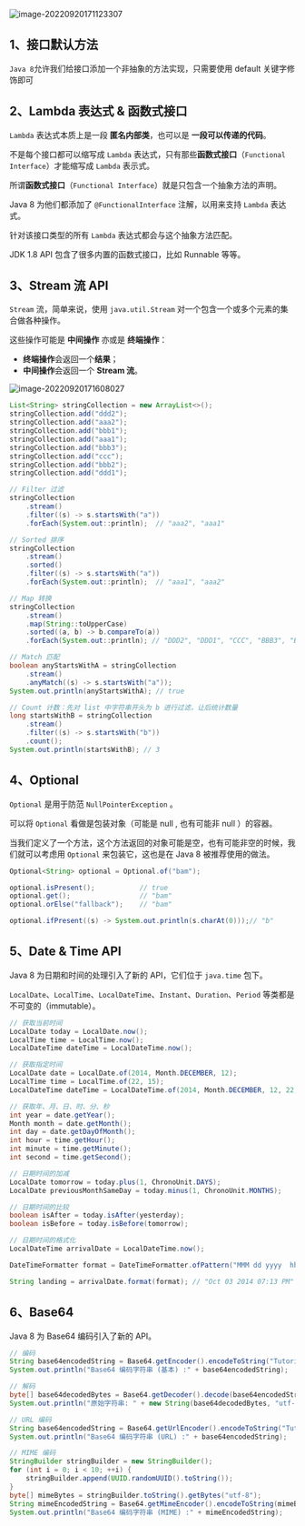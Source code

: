 ![image-20220920171123307](https://img.zxdmy.com/2022/202209201711842.png)

## 1、接口默认方法

`Java 8`允许我们给接口添加一个非抽象的方法实现，只需要使用 default 关键字修饰即可

## 2、Lambda 表达式 & 函数式接口

`Lambda` 表达式本质上是一段 **匿名内部类**，也可以是 **一段可以传递的代码**。

不是每个接口都可以缩写成 `Lambda` 表达式，只有那些**函数式接口**（`Functional Interface`）才能缩写成 `Lambda` 表示式。

所谓**函数式接口**（`Functional Interface`）就是只包含一个抽象方法的声明。

Java 8 为他们都添加了 `@FunctionalInterface` 注解，以用来支持 `Lambda` 表达式。

针对该接口类型的所有 `Lambda` 表达式都会与这个抽象方法匹配。

JDK 1.8 API 包含了很多内置的函数式接口，比如 Runnable 等等。

## 3、Stream 流 API

`Stream` 流，简单来说，使用 `java.util.Stream` 对一个包含一个或多个元素的集合做各种操作。

这些操作可能是 **中间操作** 亦或是 **终端操作**：

+ **终端操作**会返回一个**结果**；
+ **中间操作**会返回一个 **Stream 流**。

![image-20220920171608027](https://img.zxdmy.com/2022/202209201716217.png)

```java
List<String> stringCollection = new ArrayList<>();
stringCollection.add("ddd2");
stringCollection.add("aaa2");
stringCollection.add("bbb1");
stringCollection.add("aaa1");
stringCollection.add("bbb3");
stringCollection.add("ccc");
stringCollection.add("bbb2");
stringCollection.add("ddd1");

// Filter 过滤
stringCollection
    .stream()
    .filter((s) -> s.startsWith("a"))
    .forEach(System.out::println);  // "aaa2", "aaa1"

// Sorted 排序
stringCollection
    .stream()
    .sorted()
    .filter((s) -> s.startsWith("a"))
    .forEach(System.out::println);  // "aaa1", "aaa2"

// Map 转换
stringCollection
    .stream()
    .map(String::toUpperCase)
    .sorted((a, b) -> b.compareTo(a))
    .forEach(System.out::println); // "DDD2", "DDD1", "CCC", "BBB3", "BBB2", "AAA2", "AAA1"

// Match 匹配
boolean anyStartsWithA = stringCollection
    .stream()
    .anyMatch((s) -> s.startsWith("a"));
System.out.println(anyStartsWithA); // true

// Count 计数：先对 list 中字符串开头为 b 进行过滤，让后统计数量
long startsWithB = stringCollection
    .stream()
    .filter((s) -> s.startsWith("b"))
    .count();
System.out.println(startsWithB); // 3
```

## 4、Optional

`Optional` 是用于防范 `NullPointerException` 。

可以将 `Optional` 看做是包装对象（可能是 null , 也有可能非 null ）的容器。

当我们定义了一个方法，这个方法返回的对象可能是空，也有可能非空的时候，我们就可以考虑用 `Optional` 来包装它，这也是在 Java 8 被推荐使用的做法。

```java
Optional<String> optional = Optional.of("bam");

optional.isPresent(); 			// true
optional.get(); 				// "bam"
optional.orElse("fallback"); 	// "bam"

optional.ifPresent((s) -> System.out.println(s.charAt(0)));// "b"
```

## 5、Date & Time API

Java 8 为日期和时间的处理引入了新的 API，它们位于 `java.time` 包下。

`LocalDate`、`LocalTime`、`LocalDateTime`、`Instant`、`Duration`、`Period` 等类都是不可变的（immutable）。

```java
// 获取当前时间
LocalDate today = LocalDate.now();
LocalTime time = LocalTime.now();
LocalDateTime dateTime = LocalDateTime.now();

// 获取指定时间
LocalDate date = LocalDate.of(2014, Month.DECEMBER, 12);
LocalTime time = LocalTime.of(22, 15);
LocalDateTime dateTime = LocalDateTime.of(2014, Month.DECEMBER, 12, 22, 15);

// 获取年、月、日、时、分、秒
int year = date.getYear();
Month month = date.getMonth();
int day = date.getDayOfMonth();
int hour = time.getHour();
int minute = time.getMinute();
int second = time.getSecond();

// 日期时间的加减
LocalDate tomorrow = today.plus(1, ChronoUnit.DAYS);
LocalDate previousMonthSameDay = today.minus(1, ChronoUnit.MONTHS);

// 日期时间的比较
boolean isAfter = today.isAfter(yesterday);
boolean isBefore = today.isBefore(tomorrow);

// 日期时间的格式化
LocalDateTime arrivalDate = LocalDateTime.now();

DateTimeFormatter format = DateTimeFormatter.ofPattern("MMM dd yyyy  hh:mm a");

String landing = arrivalDate.format(format); // "Oct 03 2014 07:13 PM"
```

## 6、Base64

Java 8 为 Base64 编码引入了新的 API。

```java
// 编码
String base64encodedString = Base64.getEncoder().encodeToString("TutorialsPoint?java8".getBytes("utf-8"));
System.out.println("Base64 编码字符串 (基本) :" + base64encodedString);

// 解码
byte[] base64decodedBytes = Base64.getDecoder().decode(base64encodedString);
System.out.println("原始字符串: " + new String(base64decodedBytes, "utf-8"));

// URL 编码
String base64encodedString = Base64.getUrlEncoder().encodeToString("TutorialsPoint?java8".getBytes("utf-8"));
System.out.println("Base64 编码字符串 (URL) :" + base64encodedString);

// MIME 编码
StringBuilder stringBuilder = new StringBuilder();
for (int i = 0; i < 10; ++i) {
    stringBuilder.append(UUID.randomUUID().toString());
}
byte[] mimeBytes = stringBuilder.toString().getBytes("utf-8");
String mimeEncodedString = Base64.getMimeEncoder().encodeToString(mimeBytes);
System.out.println("Base64 编码字符串 (MIME) :" + mimeEncodedString);
```
